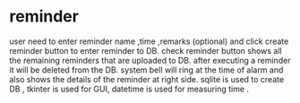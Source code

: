 # reminder
user need to enter reminder name ,time ,remarks (optional) and click create reminder button to enter reminder to DB.
check reminder button shows all the remaining reminders that are uploaded to DB.
after executing a reminder it will be deleted from the DB.
system bell will ring at the time of alarm and also shows the details of the reminder at right side.
sqlite is used to create DB , tkinter is used for GUI, datetime is used for measuring time .
